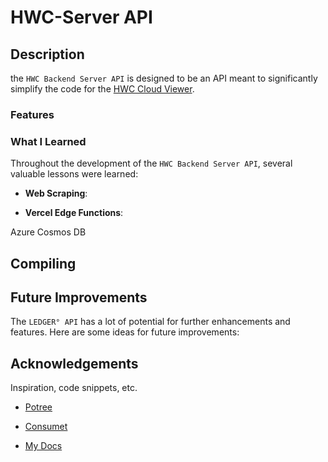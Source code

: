 # HWC-Server API

## Description

the `HWC Backend Server API` is designed to be an API meant to significantly simplify the code for the [HWC Cloud Viewer]().

### Features



### What I Learned

Throughout the development of the `HWC Backend Server API`, several valuable lessons were learned:

- **Web Scraping**:

- **Vercel Edge Functions**:

Azure Cosmos DB

## Compiling


## Future Improvements

The `LEDGER° API` has a lot of potential for further enhancements and features. Here are some ideas for future improvements:


## Acknowledgements

Inspiration, code snippets, etc.

- [Potree](https://github.com/potree/potree)

- [Consumet](https://docs.consumet.org)

- [My Docs](https://ledger-hazel.vercel.app/docs)
